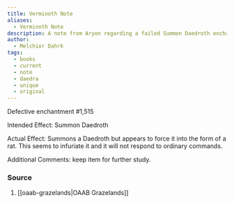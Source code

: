 ```yaml
---
title: Verminoth Note
aliases:
  - Verminoth Note
description: A note from Aryon regarding a failed Summon Daedroth enchantment.
author:
  - Melchior Dahrk
tags:
  - books
  - current
  - note
  - daedra
  - unique
  - original
---
```

Defective enchantment #1,515

Intended Effect: Summon Daedroth

Actual Effect: Summons a Daedroth but appears to force it into the form of a rat. This seems to infuriate it and it will not respond to ordinary commands.

Additional Comments: keep item for further study.
### Source
1. [[oaab-grazelands|OAAB Grazelands]]